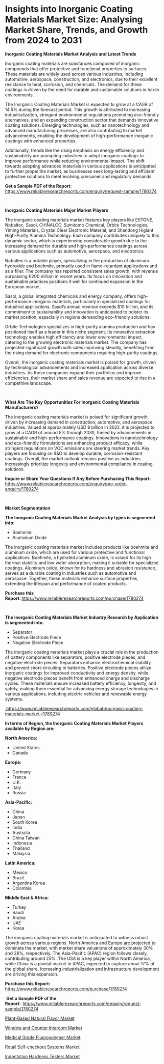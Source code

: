<p><h1>Insights into Inorganic Coating Materials Market Size: Analysing Market Share, Trends, and Growth from 2024 to 2031</h1></p><p><strong>Inorganic Coating Materials Market Analysis and Latest Trends</strong></p>
<p><p>Inorganic coating materials are substances composed of inorganic compounds that offer protective and functional properties to surfaces. These materials are widely used across various industries, including automotive, aerospace, construction, and electronics, due to their excellent resistance to heat, corrosion, and chemicals. The demand for these coatings is driven by the need for durable and sustainable solutions in harsh environments.</p><p>The Inorganic Coating Materials Market is expected to grow at a CAGR of 14.5% during the forecast period. This growth is attributed to increasing industrialization, stringent environmental regulations promoting eco-friendly alternatives, and an expanding construction sector that demands innovative coating solutions. Emerging technologies, such as nanotechnology and advanced manufacturing processes, are also contributing to market advancements, enabling the development of high-performance inorganic coatings with enhanced properties.</p><p>Additionally, trends like the rising emphasis on energy efficiency and sustainability are prompting industries to adopt inorganic coatings to improve performance while reducing environmental impact. The shift towards adopting advanced materials in various applications is anticipated to further propel the market, as businesses seek long-lasting and efficient protective solutions to meet evolving consumer and regulatory demands.</p></p>
<p><strong>Get a Sample PDF of the Report:&nbsp;</strong> <a href="https://www.reliableresearchreports.com/enquiry/request-sample/1780274?utm_campaign=7&utm_medium=2&utm_source=Github&utm_content=ia&utm_term=13102024&utm_id=inorganic-coating-materials">https://www.reliableresearchreports.com/enquiry/request-sample/1780274</a></p>
<p>&nbsp;</p>
<p><strong>Inorganic Coating Materials Major Market Players</strong></p>
<p><p>The inorganic coating materials market features key players like ESTONE, Nabaltec, Sasol, CHINALCO, Sumitomo Chemical, Orbite Technologies, Yiming Materials, Crystal Clear Electronic Material, and Shandong Higiant High-Purity Alumina Technology. Each company contributes uniquely to this dynamic sector, which is experiencing considerable growth due to the increasing demand for durable and high-performance coatings across various applications such as automotive, aerospace, and electronics.</p><p>Nabaltec is a notable player, specializing in the production of aluminum hydroxide and boehmite, primarily used in flame-retardant applications and as a filler. The company has reported consistent sales growth, with revenue surpassing €200 million in recent years. Its focus on innovation and sustainable practices positions it well for continued expansion in the European market.</p><p>Sasol, a global integrated chemicals and energy company, offers high-performance inorganic materials, particularly in specialized coatings for industrial applications. Sasol’s annual revenue exceeds $10 billion, and its commitment to sustainability and innovation is anticipated to bolster its market position, especially in regions demanding eco-friendly solutions.</p><p>Orbite Technologies specializes in high-purity alumina production and has positioned itself as a leader in this niche segment. Its innovative extraction technology enables high efficiency and lower environmental impact, catering to the growing electronic materials market. The company has projected significant growth with sales improving steadily, benefiting from the rising demand for electronic components requiring high-purity coatings.</p><p>Overall, the inorganic coating materials market is poised for growth, driven by technological advancements and increased application across diverse industries. As these companies expand their portfolios and improve efficiencies, their market share and sales revenue are expected to rise in a competitive landscape.</p></p>
<p>&nbsp;</p>
<p><strong>What Are The Key Opportunities For Inorganic Coating Materials Manufacturers?</strong></p>
<p><p>The inorganic coating materials market is poised for significant growth, driven by increasing demand in construction, automotive, and aerospace industries. Valued at approximately USD 9 billion in 2022, it is projected to grow at a CAGR of around 5% through 2030, fueled by advancements in sustainable and high-performance coatings. Innovations in nanotechnology and eco-friendly formulations are enhancing product efficacy, while stringent regulations on VOC emissions are steering market trends. Key players are focusing on R&D to develop durable, corrosion-resistant coatings. Overall, the market outlook remains positive as industries increasingly prioritize longevity and environmental compliance in coating solutions.</p></p>
<p><strong>Inquire or Share Your Questions If Any Before Purchasing This Report:</strong> <a href="https://www.reliableresearchreports.com/enquiry/pre-order-enquiry/1780274?utm_campaign=7&utm_medium=2&utm_source=Github&utm_content=ia&utm_term=13102024&utm_id=inorganic-coating-materials">https://www.reliableresearchreports.com/enquiry/pre-order-enquiry/1780274</a></p>
<p>&nbsp;</p>
<p><strong>Market Segmentation</strong></p>
<p><strong>The Inorganic Coating Materials Market Analysis by types is segmented into:</strong></p>
<p><ul><li>Boehmite</li><li>Aluminium Oxide</li></ul></p>
<p><p>The inorganic coating materials market includes products like boehmite and aluminum oxide, which are used for various protective and functional applications. Boehmite, a hydrated aluminum oxide, is valued for its high thermal stability and low water absorption, making it suitable for specialized coatings. Aluminum oxide, known for its hardness and abrasion resistance, serves as a durable coating in industries such as automotive and aerospace. Together, these materials enhance surface properties, extending the lifespan and performance of coated products.</p></p>
<p><strong>Purchase this Report:&nbsp;</strong><a href="https://www.reliableresearchreports.com/purchase/1780274?utm_campaign=7&utm_medium=2&utm_source=Github&utm_content=ia&utm_term=13102024&utm_id=inorganic-coating-materials">https://www.reliableresearchreports.com/purchase/1780274</a></p>
<p>&nbsp;</p>
<p><strong>The Inorganic Coating Materials Market Industry Research by Application is segmented into:</strong></p>
<p><ul><li>Separator</li><li>Positive Electrode Piece</li><li>Negative Electrode Piece</li></ul></p>
<p><p>The inorganic coating materials market plays a crucial role in the production of battery components like separators, positive electrode pieces, and negative electrode pieces. Separators enhance electrochemical stability and prevent short-circuiting in batteries. Positive electrode pieces utilize inorganic coatings for improved conductivity and energy density, while negative electrode pieces benefit from enhanced charge and discharge cycles. These materials ensure increased battery efficiency, longevity, and safety, making them essential for advancing energy storage technologies in various applications, including electric vehicles and renewable energy systems.</p></p>
<p><a href="https://www.reliableresearchreports.com/global-inorganic-coating-materials-market-r1780274?utm_campaign=7&utm_medium=2&utm_source=Github&utm_content=ia&utm_term=13102024&utm_id=inorganic-coating-materials">&nbsp;https://www.reliableresearchreports.com/global-inorganic-coating-materials-market-r1780274</a></p>
<p><strong>In terms of Region, the Inorganic Coating Materials Market Players available by Region are:</strong></p>
<p>
    <p> <strong> North America: </strong>
        <ul>
            <li>United States</li>
            <li>Canada</li>
        </ul>
        </p> 
    <p> <strong> Europe: </strong>
        <ul>
            <li>Germany</li>
            <li>France</li>
            <li>U.K.</li>
            <li>Italy</li>
            <li>Russia</li>
        </ul>
        </p> 
    <p> <strong> Asia-Pacific: </strong>
        <ul>
            <li>China</li>
            <li>Japan</li>
            <li>South Korea</li>
            <li>India</li>
            <li>Australia</li>
            <li>China Taiwan</li>
            <li>Indonesia</li>
            <li>Thailand</li>
            <li>Malaysia</li>
        </ul>
        </p> 
    <p> <strong> Latin America: </strong>
        <ul>
            <li>Mexico</li>
            <li>Brazil</li>
            <li>Argentina Korea</li>
            <li>Colombia</li>
        </ul>
        </p> 
    <p> <strong> Middle East & Africa: </strong>
        <ul>
            <li>Turkey</li>
            <li>Saudi</li>
            <li>Arabia</li>
            <li>UAE</li>
            <li>Korea</li>
        </ul>
    </p>
    </p>
<p><p>The inorganic coating materials market is anticipated to witness robust growth across various regions. North America and Europe are projected to dominate the market, with market share valuations of approximately 30% and 28%, respectively. The Asia-Pacific (APAC) region follows closely, contributing around 25%. The USA is a key player within North America, while China is a pivotal market in APAC, expected to capture about 17% of the global share. Increasing industrialization and infrastructure development are driving this expansion.</p></p>
<p><strong>Purchase this Report: </strong><a href="https://www.reliableresearchreports.com/purchase/1780274?utm_campaign=7&utm_medium=2&utm_source=Github&utm_content=ia&utm_term=13102024&utm_id=inorganic-coating-materials">https://www.reliableresearchreports.com/purchase/1780274</a></p>
<p>&nbsp;<strong>Get a Sample PDF of the Report:&nbsp;&nbsp;</strong><a href="https://www.reliableresearchreports.com/enquiry/request-sample/1780274?utm_campaign=7&utm_medium=2&utm_source=Github&utm_content=ia&utm_term=13102024&utm_id=inorganic-coating-materials">https://www.reliableresearchreports.com/enquiry/request-sample/1780274</a></p>
<p><strong></strong></p>
<p><p><a href="https://www.linkedin.com/pulse/plant-based-natural-flavor-market-dynamics-application-types-emerging-3lduc?utm_campaign=7&utm_medium=2&utm_source=Github&utm_content=ia&utm_term=13102024&utm_id=inorganic-coating-materials">Plant-Based Natural Flavor Market</a></p><p><a href="https://www.linkedin.com/pulse/window-counter-intercom-industry-sector-market-dynamics-future-s8rqe?utm_campaign=7&utm_medium=2&utm_source=Github&utm_content=ia&utm_term=13102024&utm_id=inorganic-coating-materials">Window and Counter Intercom Market</a></p><p><a href="https://github.com/MelgarBasny/Market-Research-Report-List-1/blob/main/medical-grade-fluoropolymer-market.md?utm_campaign=7&utm_medium=2&utm_source=Github&utm_content=ia&utm_term=13102024&utm_id=inorganic-coating-materials">Medical Grade Fluoropolymer Market</a></p><p><a href="https://github.com/MarilynDouglas476/Market-Research-Report-List-1/blob/main/retail-self-checkout-systems-market.md?utm_campaign=7&utm_medium=2&utm_source=Github&utm_content=ia&utm_term=13102024&utm_id=inorganic-coating-materials">Retail Self-checkout Systems Market</a></p><p><a href="https://www.linkedin.com/pulse/market-forecast-global-indentation-hardness-testers-trends-impact-opcze?utm_campaign=7&utm_medium=2&utm_source=Github&utm_content=ia&utm_term=13102024&utm_id=inorganic-coating-materials">Indentation Hardness Testers Market</a></p></p>